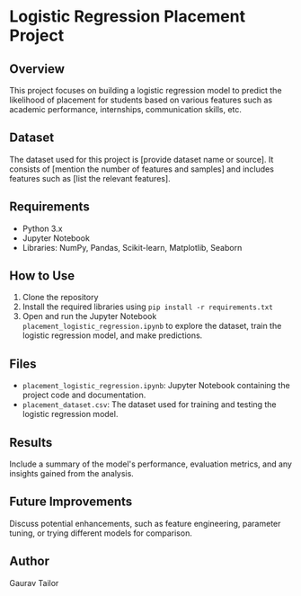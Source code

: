 # Logistic Regression Placement Project

## Overview
This project focuses on building a logistic regression model to predict the likelihood of placement for students based on various features such as academic performance, internships, communication skills, etc.

## Dataset
The dataset used for this project is [provide dataset name or source]. It consists of [mention the number of features and samples] and includes features such as [list the relevant features].

## Requirements
- Python 3.x
- Jupyter Notebook
- Libraries: NumPy, Pandas, Scikit-learn, Matplotlib, Seaborn

## How to Use
1. Clone the repository
2. Install the required libraries using `pip install -r requirements.txt`
3. Open and run the Jupyter Notebook `placement_logistic_regression.ipynb` to explore the dataset, train the logistic regression model, and make predictions.

## Files
- `placement_logistic_regression.ipynb`: Jupyter Notebook containing the project code and documentation.
- `placement_dataset.csv`: The dataset used for training and testing the logistic regression model.

## Results
Include a summary of the model's performance, evaluation metrics, and any insights gained from the analysis.

## Future Improvements
Discuss potential enhancements, such as feature engineering, parameter tuning, or trying different models for comparison.

## Author
Gaurav Tailor
